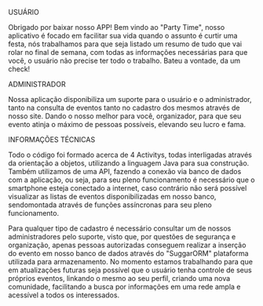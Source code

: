 <html>

<p>USUÁRIO<p>
<p> Obrigado por baixar nosso APP! Bem vindo ao "Party Time", nosso
aplicativo é focado em facilitar sua vida quando o assunto é curtir
uma festa, nós trabalhamos para que seja listado um resumo de tudo
que vai rolar no final de semana, com todas as informações
necessárias para que você, o usuário não precise ter todo o trabalho.
Bateu a vontade, da um check!<p>
<p> ADMINISTRADOR<p>
<p> Nossa aplicação disponibiliza um suporte para o usuário e o
administrador, tanto na consulta de eventos tanto no cadastro dos
mesmos através de nosso site. Dando o nosso melhor para você,
organizador, para que seu evento atinja o máximo de pessoas
possíveis, elevando seu lucro e fama.<p>
<p> INFORMAÇÕES TÉCNICAS<p>
<p> Todo o código foi formado acerca de 4 Activitys, todas interligadas
através da orientação a objetos, utilizando a linguagem Java para sua
construção. Também utilizamos de uma API, fazendo a conexão via
banco de dados com a aplicação, ou seja, para seu pleno
funcionamento é necessário que o smartphone esteja conectado a
internet, caso contrário não será possível visualizar as listas de
eventos disponibilizadas em nosso banco, sendomontada através de
funções assíncronas para seu pleno funcionamento.<p>
<p> Para qualquer tipo de cadastro é necessário consultar um de nossos
administradores pelo suporte, visto que, por questões de segurança e
organização, apenas pessoas autorizadas conseguem realizar a
inserção do evento em nosso banco de dados através do
"SuggarORM" plataforma utilizada para armazenamento. No
momento estamos trabalhando para que em atualizações futuras seja
possível que o usuário tenha controle de seus próprios eventos,
linkando o mesmo ao seu perfil, criando uma nova comunidade,
facilitando a busca por informações em uma rede ampla e acessível a
todos os interessados.<p>

<html>